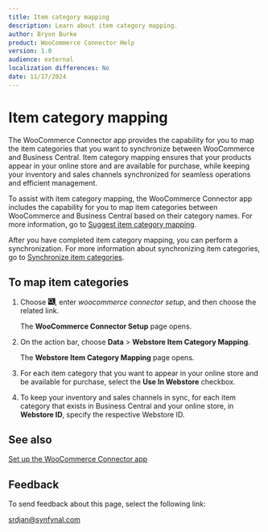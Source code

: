 ```yaml
---
title: Item category mapping
description: Learn about item category mapping.
author: Bryon Burke
product: WooCommerce Connector Help
version: 1.0
audience: external
localization differences: No
date: 11/17/2024
---
```


<!-- markdownlint-disable MD006 MD007 MD009 MD024 MD025 MD033 -->
<!--// cspell:ignore  markdownlint allowfullscreen keyframes webstore woocommerce -->

# Item category mapping

The WooCommerce Connector app provides the capability for you to map the item categories that you want to synchronize between WooCommerce and Business Central. Item category mapping ensures that your products appear in your online store and are available for purchase, while keeping your inventory and sales channels synchronized for seamless operations and efficient management.

To assist with item category mapping, the WooCommerce Connector app includes the capability for you to map item categories between WooCommerce and Business Central based on their category names. For more information, go to [Suggest item category mapping](suggest-item-category-mapping.md).

After you have completed item category mapping, you can perform a synchronization. For more information about synchronizing item categories, go to [Synchronize item categories](synchronize-item-categories.md).

## To map item categories

1. Choose ![Lightbulb that opens the Tell Me feature.](media/ui-search/search_small.png "Tell me what you want to do"), enter <i>woocommerce connector setup</i>, and then choose the related link.

   The <b>WooCommerce Connector Setup</b> page opens.

1. On the action bar, choose <b>Data</b> > <b>Webstore Item Category Mapping</b>.

   The <b>Webstore Item Category Mapping</b> page opens.

1. For each item category that you want to appear in your online store and be available for purchase, select the <b>Use In Webstore</b> checkbox.

1. To keep your inventory and sales channels in sync, for each item category that exists in Business Central and your online store, in <b>Webstore ID</b>, specify the respective Webstore ID.

## See also

[Set up the WooCommerce Connector app](set-up-woocommerce-connector-app.md)  

## Feedback

To send feedback about this page, select the following link:

[srdjan@synfynal.com](mailto:srdjan@synfynal.com?subject=Documentation%20Feedback%20Product%20Docs:%20item-category-mapping)
